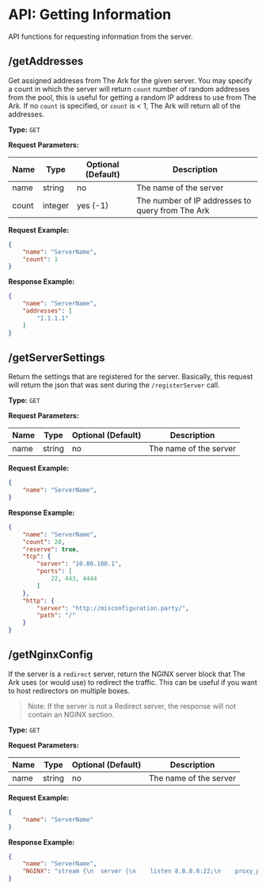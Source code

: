 # API: Getting Information
API functions for requesting information from the server.

## /getAddresses
Get assigned addreses from The Ark for the given server. You may specify a count in which the server will return `count`
number of random addresses from the pool, this is useful for getting a random IP address to use from The Ark.
If no `count` is specified, or `count` is < 1, The Ark will return all of the addresses.

__Type:__ `GET`

__Request Parameters:__

| Name     | Type     | Optional (Default) | Description                                    |
|----------|----------|--------------------|------------------------------------------------|
|  name    | string   | no                 | The name of the server                         |
|  count   | integer  | yes (-1)           | The number of IP addresses to query from The Ark |

__Request Example:__
```json
{
    "name": "ServerName",
    "count": 1
}
```

__Response Example:__
```json
{
    "name": "ServerName",
    "addresses": [
        "1.1.1.1"
    ]
}
```


## /getServerSettings
Return the settings that are registered for the server. Basically, this request will return
the json that was sent during the `/registerServer` call.

__Type:__ `GET`

__Request Parameters:__

| Name     | Type     | Optional (Default) | Description                                    |
|----------|----------|--------------------|------------------------------------------------|
|   name   | string   | no                 | The name of the server                         |

__Request Example:__
```json
{
    "name": "ServerName",
}
```

__Response Example:__
```json
{
    "name": "ServerName",
    "count": 20,
    "reserve": true,
    "tcp": {
        "server": "10.80.100.1",
        "ports": [
            22, 443, 4444
        ]
    },
    "http": {
        "server": "http://misconfiguration.party/",
        "path": "/"
    }
}
```


## /getNginxConfig
If the server is a `redirect` server, return the NGINX server block that The Ark uses (or would use)
to redirect the traffic. This can be useful if you want to host redirectors on multiple boxes.

> Note: If the server is not a Redirect server, the response will not contain an NGINX section.

__Type:__ `GET`

__Request Parameters:__

| Name     | Type     | Optional (Default) | Description                                    |
|----------|----------|--------------------|------------------------------------------------|
| name     | string   | no                 | The name of the server                         |

__Request Example:__
```json
{
    "name": "ServerName"
}
```

__Response Example:__
```json
{
    "name": "ServerName",
    "NGINX": "stream {\n  server {\n    listen 8.8.8.8:22;\n    proxy_pass 10.80.100.1:22;\n  }\n}"
}
```